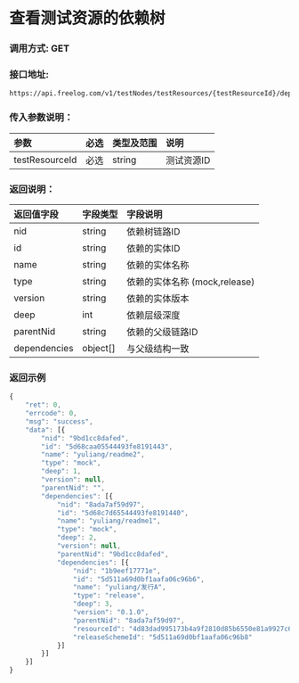 # 查看测试资源的依赖树

### 调用方式: GET

### 接口地址:

```
https://api.freelog.com/v1/testNodes/testResources/{testResourceId}/dependencyTree
```

### 传入参数说明：
| 参数 | 必选 | 类型及范围 | 说明 |
| :--- | :--- | :--- | :--- |
| testResourceId | 必选 | string | 测试资源ID |


### 返回说明：

| 返回值字段 | 字段类型 | 字段说明 |
| :--- | :--- | :--- |
| nid | string | 依赖树链路ID |
| id | string | 依赖的实体ID |
| name | string | 依赖的实体名称 |
| type | string | 依赖的实体名称 (mock,release) |
| version | string | 依赖的实体版本 |
| deep | int | 依赖层级深度 |
| parentNid | string | 依赖的父级链路ID |
| dependencies | object[] | 与父级结构一致 |

### 返回示例

```js
{
	"ret": 0,
	"errcode": 0,
	"msg": "success",
	"data": [{
		"nid": "9bd1cc8dafed",
		"id": "5d68caa05544493fe8191443",
		"name": "yuliang/readme2",
		"type": "mock",
		"deep": 1,
		"version": null,
		"parentNid": "",
		"dependencies": [{
			"nid": "8ada7af59d97",
			"id": "5d68c7d65544493fe8191440",
			"name": "yuliang/readme1",
			"type": "mock",
			"deep": 2,
			"version": null,
			"parentNid": "9bd1cc8dafed",
			"dependencies": [{
				"nid": "1b9eef17771e",
				"id": "5d511a69d0bf1aafa06c96b6",
				"name": "yuliang/发行A",
				"type": "release",
				"deep": 3,
				"version": "0.1.0",
				"parentNid": "8ada7af59d97",
				"resourceId": "4d83dad995173b4a9f2810d85b6550e81a9927c6",
				"releaseSchemeId": "5d511a69d0bf1aafa06c96b8"
			}]
		}]
	}]
}
```
